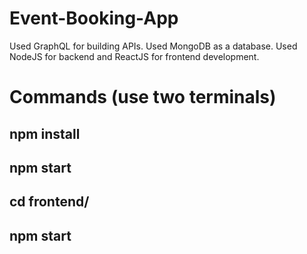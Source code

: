 # Event-Booking-App
Used GraphQL for building APIs. Used MongoDB as a database. Used NodeJS for backend and ReactJS for frontend development.

# Commands (use two terminals)
## npm install
## npm start
## cd frontend/
## npm start


